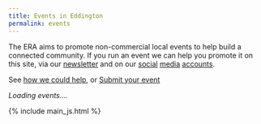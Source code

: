 ```yaml
---
title: Events in Eddington
permalink: events
---
```


The ERA aims to promote non-commercial local events to help build a connected community.
If you run an event we can help you promote it on this site,
via our [newsletter](/newsletter) and on our
[social](https://instagram.com/eddington_ra)
[media](https://x.com/EddingtonRA)
[accounts](https://m.facebook.com/EddingtonRA).

See [how we could help](/events/help-for-your-event), or
<a class="btn btn-sm btn-primary" href="https://forms.gle/paW22ugLwrbk4Ccb8" target="_BLANK">Submit your event</a>

<div id="events_html">
  <i>Loading events....</i>
</div>

{% include main_js.html %}
<style>
  #events_table tbody {
    position: relative;
  }
  #events_table .month th {
    position: sticky;
    top: -1em;
    z-index: 2;
  }
  #events_table .date {
    text-align: right;
    padding-right: 3em;
    text-wrap: nowrap;
  }
  #events_table td {
    vertical-align: top;
  }
  #events_table td:first-child() {
    width: 75px;
  }
  #events_table .event {
    margin-bottom: 1em;
  }
</style>
<script>
window.addEventListener("load", (event) => {
  getEventsData(function(data){
    var now = new Date();
    var events = getEventsForPeriod(data, now, addMonths(now, 3))
    document.getElementById("events_html").innerHTML = makeEventsPageHtml(events, now);
  });
})

function makeEventsPageHtml(events, start_date){
  var html = `<table id="events_table">\n  <tbody>`
  if(!events.length){
    html += "<tr><td style='padding: 5em 10em; font-style: italic;'>No events found</td></tr></tbody></table>"
    return html
  }
  var first_event_date = new Date(Math.min(...events.map((x)=>x[DATE])));
  var last_event_date = new Date(Math.max(...events.map((x)=>x[DATE])));
  var prev_date = addMonths(first_event_date, -1);
  var end_date = addMonths(last_event_date, 1)

  console.log(`making html for ${events.length} events between ${first_event_date} and ${last_event_date}`);
  for(var date = start_date; date < end_date; date = new Date(date.getFullYear(), date.getMonth(), date.getDate() + 1)){
    if(prev_date.getMonth() != date.getMonth()){
      html += `</tbody><tbody><tr class="month"><th colspan=2 ><h2>${date.toLocaleString('default', { month: 'long' })}</h2></th></tr>\n`;
    }
    var weekend_class = [0, 6].includes(date.getDay()) ? "weekend" : "";
    var date_str = date.toLocaleString('default', {weekday: "short"}) + " " + date.toLocaleString('default', {day: "numeric"}) + date_th(date);
    var next_date = new Date(date.getFullYear(), date.getMonth(), date.getDate() + 1);
    var day_events = events.filter((x)=>x[DATE] >= date && x[DATE] < next_date)
    day_events.sort((x, y) => x[START_TIME].getTime() - y[START_TIME].getTime());

    time_range = (x) => short_time(x[START_TIME], x[END_TIME]) + "-" + short_time(x[END_TIME]);
    signup_icon = (x) => x[NEEDS_SIGNUP] == "Yes" ? `<span class="signup-required-badge" title="requires signup before you attend">sign</span>` : ""

    var events_html = day_events.map(
      (x)=>`${time_range(x)}\n`
          +`    <a href="${x[URL]}">${x[NAME]}</a>\n`
          +`    ${x[LOCATION]}\n`
          +`    ${signup_icon(x)}\n<br>\n`
          +`  ${x[DESCRIPTION].trim()}`
          + (x[URL] ? `  <a href="${x[URL]}">details</a>`:"")
          +`<br><br>\n\n`
      ).join("\n")

    html += `<tr class="day ${weekend_class}">
    <td class="date">${date_str}</td>
    <td class="events">
      ${events_html}
    </td>
</tr>\n`

    prev_date = date;
  }
  html += `  </tbody>\n</table>`

  return html
}
</script>
